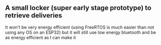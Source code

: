 
## A small locker (super early stage prototype) to retrieve deliveries
It won't be very energy efficient (using FreeRTOS is much easier than not using any OS on an ESP32) but it will still use low energy bluetooth and be as energy efficient as I can make it
